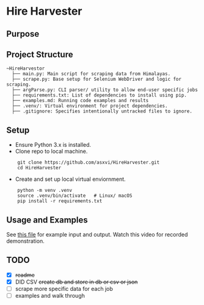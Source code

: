 # Hire Harvester

## Purpose


## Project Structure
```
~HireHarvestor
  ├── main.py: Main script for scraping data from Himalayas.
  ├── scrape.py: Base setup for Selenium WebDriver and logic for scraping.
  ├── argParse.py: CLI parser/ utility to allow end-user specific jobs
  ├── requirements.txt: List of dependencies to install using pip.
  ├── examples.md: Running code examples and results
  ├── .venv/: Virtual environment for project dependencies.
  ├── .gitignore: Specifies intentionally untracked files to ignore.
```

## Setup
* Ensure Python 3.x is installed. 
* Clone repo to local machine.
```
    git clone https://github.com/asxvi/HireHarvester.git
    cd HireHarvester
```
* Create and set up local virtual enviornment.
```
    python -m venv .venv
    source .venv/bin/activate   # Linux/ macOS
    pip install -r requirements.txt
```


## Usage and Examples
See [this file](examples.md) for example input and output.
Watch this video for recorded demonstration.

## TODO
- [X] ~~readme~~
- [X] DID CSV ~~create db and store in db or csv or json~~
- [ ] scrape more specific data for each job
- [ ] examples and walk through
